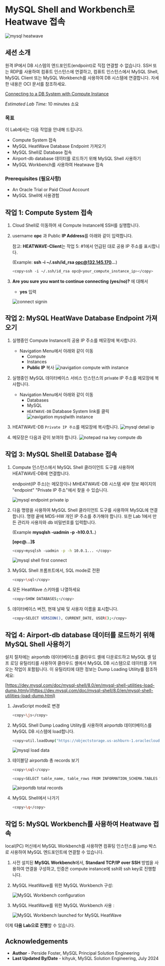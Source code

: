 # MySQL Shell and Workbench로 Heatwave 접속

![mysql heatwave](./images/mysql-heatwave-logo.jpg "mysql heatwave")

## 세션 소개

원격 IP에서 DB 시스템의 엔드포인트(endpoint)로 직접 연결할 수 없습니다. SSH 또는 RDP를 사용하여 컴퓨트 인스턴스에 연결하고, 컴퓨트 인스턴스에서 MySQL Shell, MySQL Client 또는 MySQL Workbench를 사용하여 DB 시스템에 연결합니다. 자세한 내용은 OCI 문서를 참조하세요.

[Connecting to a DB System with Compute Instance](https://docs.oracle.com/en-us/iaas/mysql-database/doc/compute-instance.html#GUID-6087DA45-06E0-44AD-9CAB-0FC37423A07A)


_Estimated Lab Time:_ 10 minutes 소요

### 목표

이 Lab에서는 다음 작업을 안내해 드립니다.

- Compute System 접속
- MySQL HeatWave Database Endpoint 가져오기
- MySQL Shell로 Database 접속
- Airport-db database 데이터를 로드하기 위해 MySQL Shell 사용하기
- MySQL Workbench를 사용하여 Heatwave 접속

### Prerequisites (필요사항)

- An Oracle Trial or Paid Cloud Account
- MySQL Shell에 사용경험


## 작업 1: Compute System 접속

1. Cloud Shell로 이동하여 새 Compute Instance에 SSH를 실행합니다.

2. username **opc** 과 Public **IP Address**를 아래와 같이 입력합니다.

    참고: **HEATWAVE-Client**는 작업 5: #1에서 언급된 대로 공용 IP 주소를 표시합니다.

    (Example: **ssh -i ~/.ssh/id_rsa opc@132.145.170...**) 

    ```bash
    <copy>ssh -i ~/.ssh/id_rsa opc@<your_compute_instance_ip></copy>
    ```

3. **Are you sure you want to continue connecting (yes/no)?** 에 대해서
    - **yes** 입력

    ![connect signin](./images/connect-first-signin.png "connect signin ")


## 작업 2: MySQL HeatWave Database Endpoint 가져오기

1. 실행중인 Compute Instance의 공용 IP 주소를 메모장에 복사합니다.

    - Navigation Menu에서 아래와 같이 이동
        - Compute
        - Instances
        - **Public IP** 복사
    ![navigation compute with instance](./images/navigation-compute-with-instance.png "navigation compute with instance ")

2. 실행중인 MySQL 데이터베이스 서비스 인스턴스의 private IP 주소를 메모장에 복사합니다.

    - Navigation Menu에서 아래와 같이 이동
        - Databases 
        - MySQL
        - `HEATWAVE-DB` Database System link를 클릭
     ![navigation mysqlwith instance](./images/navigation-mysql-with-instance.png " navigation mysqlwith instance")

3. HEATWAVE-DB `Private IP 주소`를 메모장에 복사합니다.
     ![mysql detail ip](./images/mysql-detail-ip.png "mysql detail ip")

4. 메모장은 다음과 같이 보여야 합니다.
     ![notepad rsa key compute db](./images/notepad-rsa-key-compute-db.png "notepad rsa key compute db ")

## 작업 3: MySQL Shell로 Database 접속

1. Compute 인스턴스에서 MySQL Shell 클라이언트 도구를 사용하여 HEATWAVE-DB에 연결합니다.

   endpoint(IP 주소)는 메모장이나 MHEATWAVE-DB 시스템 세부 정보 페이지의 "endpoint" "Private IP 주소"에서 찾을 수 있습니다.

    ![mysql endpoint private ip](./images/mysql-endpoint-private-ip.png "mysql endpoint private ip")

2. 다음 명령을 사용하여 MySQL Shell 클라이언트 도구를 사용하여 MySQL에 연결합니다. 명령 끝에 MDS-HW 개인 IP 주소를 추가해야 합니다. 또한 Lab 1에서 만든 관리자 사용자와 db 비밀번호를 입력합니다.

    (Example  **mysqlsh -uadmin -p -h10.0.1..**)

    **[opc@...]$**

    ```bash
    <copy>mysqlsh -uadmin -p -h 10.0.1... </copy>
    ```

    ![mysql shell first connect](./images/mysql-shell-first-connect.png "mysql shell first connect ")

3. MySQL Shell 프롬프트에서, SQL mode로 전환

    ```bash
    <copy>\sql</copy>
    ```

4. 모든 HeatWave 스키마를 나열하세요

    ```bash
    <copy>SHOW DATABASES;</copy>
    ```

5. 데이터베이스 버전, 현재 날짜 및 사용자 이름을 표시합니다.

    ```bash
    <copy>SELECT VERSION(), CURRENT_DATE, USER();</copy>
    ```

## 작업 4: Airport-db database 데이터를 로드하기 위해 MySQL Shell 사용하기

설치 절차에는 airportdb 데이터베이스를 클라우드 셸에 다운로드하고 MySQL 셸 덤프 로딩 유틸리티를 사용하여 클라우드 셸에서 MySQL DB 시스템으로 데이터를 가져오는 작업이 포함됩니다. 이 유틸리티에 대한 정보는 Dump Loading Utility를 참조하세요: 

[https://dev.mysql.com/doc/mysql-shell/8.0/en/mysql-shell-utilities-load-dump.htmly](https://dev.mysql.com/doc/mysql-shell/8.0/en/mysql-shell-utilities-load-dump.html)


1. JavaScript mode로 변경

    ```bash
    <copy>\js</copy>
    ```

2. MySQL Shell Dump Loading Utility를 사용하여 airportdb 데이터베이스를 MySQL DB 시스템에 load합니다.

    ```bash
    <copy>util.loadDump("https://objectstorage.us-ashburn-1.oraclecloud.com/p/4TAWm0ayQtIPsxmZqDRNt9j3xxG83Ztjv-YVa7czxzdtu7H-rTKivnkUey97YIQG/n/mysqlpm/b/mysql_airport/o/airportdball/", {threads: 16,progressFile: "progress.json", loadIndexes:false,ignoreVersion:true})</copy>
    ```


    ![mysql load data](./images/mysql-load-data.png "mysql load data ")

3. 테이블당 airportdb 총 records 보기

    ```bash
    <copy>\sql</copy>
    ```

    ```bash
    <copy>SELECT table_name, table_rows FROM INFORMATION_SCHEMA.TABLES WHERE TABLE_SCHEMA = 'airportdb';</copy>
    ```

    ![airportdb total records](./images/airportdb-list.png "airportdb total records")

4. MySQL Shell에서 나가기

    ```bash
    <copy>\q</copy>
    ```

## 작업 5: MySQL Workbench를 사용하여 Heatwave 접속

local(PC) 머신에서 MySQL Workbench를 사용하면 컴퓨팅 인스턴스를 jump 박스로 사용하여 MySQL 엔드포인트에 연결할 수 있습니다.

1. 사전 설치된 **MySQL Workbench**에서, **Standard TCP/IP over SSH** 방법을 사용하여 연결을 구성하고, 인증은 compute instance에 ssh와 ssh key로 진행합니다.

2. MySQL HeatWave를 위한 MySQL Workbench 구성:

     ![MySQL Workbench configuration](./images/workbench-config.png "MySQL Workbench configuration")

3. MySQL HeatWave를 위한 MySQL Workbench 사용 :

     ![MySQL Workbench launched for MySQL HeatWave](./images/workbench-launch.png "MySQL Workbench launched for MySQL HeatWave")


이제 **다음 Lab으로 진행**할 수 있습니다.

## Acknowledgements

- **Author** - Perside Foster, MySQL Principal Solution Engineering
- **Last Updated By/Date** - kihyuk, MySQL Solution Engineering, July 2024
